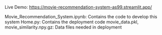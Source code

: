 Live Demo: https://movie-recommendation-system-as99.streamlit.app/

Movie_Recommendation_System.ipynb: Contains the code to develop this system
Home.py: Contains the deployment code
movie_data.pkl, movie_similarity.npy.gz: Data files needed in deployment
